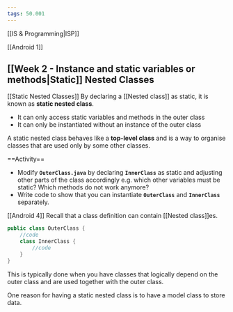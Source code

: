 ```yaml
---
tags: 50.001
---
```

[[IS & Programming|ISP]]

[[Android 1]]
## [[Week 2 - Instance and static variables or methods|Static]] Nested Classes
[[Static Nested Classes]]
By declaring a [[Nested class]] as static, it is known as **static nested class**.
- It can only access static variables and methods in the outer class
- It can only be instantiated without an instance of the outer class

A static nested class behaves like a **top-level class** and is a way to organise classes that are used only by some other classes.

==Activity==
- Modify **`OuterClass.java`** by declaring **`InnerClass`** as static and adjusting other parts of the class accordingly e.g. which other variables must be static? Which methods do not work anymore?
- Write code to show that you can instantiate **`OuterClass`** and **`InnerClass`** separately.


[[Android 4]]
Recall that a class definition can contain [[Nested class]]es.

```java
public class OuterClass {
	//code
	class InnerClass {
		//code
	}
}
```

This is typically done when you have classes that logically depend on the outer class and are used together with the outer class.

One reason for having a static nested class is to have a model class to store data.